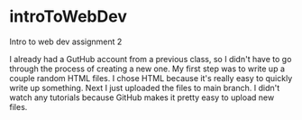 # introToWebDev
Intro to web dev assignment 2

I already had a GutHub account from a previous class, so I didn't have to go through the process of creating a new one.
My first step was to write up a couple random HTML files. I chose HTML because it's really easy to quickly write up something.
Next I just uploaded the files to main branch.
I didn't watch any tutorials because GitHub makes it pretty easy to upload new files.
